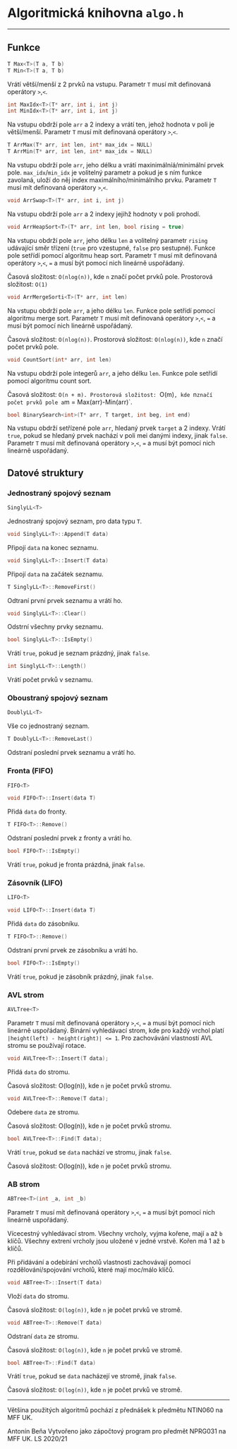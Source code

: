 
# Algoritmická knihovna `algo.h`

---

## Funkce

```cpp
T Max<T>(T a, T b)
T Min<T>(T a, T b)
```

Vrátí větší/menší z 2 prvků na vstupu. 
Parametr `T` musí mít definovaná operátory `>`,`<`.

```cpp
int MaxIdx<T>(T* arr, int i, int j)
int MinIdx<T>(T* arr, int i, int j)
```
Na vstupu obdrží pole `arr` a 2 indexy a vrátí ten, jehož hodnota v poli je větší/menší.
Parametr `T` musí mít definovaná operátory `>`,`<`.

```cpp
T ArrMax(T* arr, int len, int* max_idx = NULL)
T ArrMin(T* arr, int len, int* max_idx = NULL)
```
Na vstupu obdrží pole `arr`, jeho délku a vrátí maxinimálníá/minimální prvek pole. `max_idx`/`min_idx` je volitelný
parametr a pokud je s ním funkce zavolaná, uloží do něj index maximálního/minimálního prvku.
Parametr `T` musí mít definovaná operátory `>`,`<`.


```cpp
void ArrSwap<T>(T* arr, int i, int j)
```
Na vstupu obdrží pole `arr` a 2 indexy jejihž hodnoty v poli prohodí.

```cpp
void ArrHeapSort<T>(T* arr, int len, bool rising = true)
```

Na vstupu obdrží pole `arr`, jeho délku `len` a volitelný parametr `rising` udávající směr třízení (`true` pro vzestupné,
`false` pro sestupné). Funkce pole setřídí pomocí algoritmu heap sort.
Parametr `T` musí mít definovaná operátory `>`,`<`, `=` a musí být pomocí nich lineárně uspořádaný.

Časová složitost: `O(nlog(n))`, kde `n` značí počet prvků pole.
Prostorová složitost: `O(1)`


```cpp
void ArrMergeSorti<T>(T* arr, int len)
```
Na vstupu obdrží pole `arr`, a jeho délku `len`. Funkce pole setřídí pomocí algoritmu merge sort.
Parametr `T` musí mít definovaná operátory `>`,`<`, `=` a musí být pomocí nich lineárně uspořádaný.

Časová složitost: `O(nlog(n))`.
Prostorová složitost: `O(nlog(n))`, kde `n` značí počet prvků pole.



```cpp
void CountSort(int* arr, int len)
```
Na vstupu obdrží pole integerů `arr`, a jeho délku `len`. Funkce pole setřídí pomocí algoritmu count sort.


Časová složitost: `O(n + m).
Prostorová složitost: `O(m)`, kde `n` značí počet prvků pole a `m = Max(arr)-Min(arr)`.


```cpp
bool BinarySearch<int>(T* arr, T target, int beg, int end) 
```
Na vstupu obdrží setřízené pole `arr`, hledaný prvek `target` a 2 indexy. Vrátí `true`, pokud se hledaný prvek nachází v
poli mei danými indexy, jinak `false`. 
Parametr `T` musí mít definovaná operátory `>`,`<`, `=` a musí být pomocí nich lineárně uspořádaný.

## Datové struktury

### Jednostraný spojový seznam

```cpp
SinglyLL<T>
```

Jednostraný spojový seznam, pro data typu `T`.

```cpp
void SinglyLL<T>::Append(T data) 
```

Připojí `data` na konec seznamu.


```cpp
void SinglyLL<T>::Insert(T data) 
```

Připojí `data` na začátek seznamu.

```cpp
T SinglyLL<T>::RemoveFirst()
```

Odtraní první prvek seznamu a vrátí ho.

```cpp
void SinglyLL<T>::Clear()
```

Odstrní všechny prvky seznamu.

```cpp
bool SinglyLL<T>::IsEmpty()
```

Vrátí `true`, pokud je seznam prázdný, jinak `false`.

```cpp 
int SinglyLL<T>::Length()
```

Vrátí počet prvků v seznamu.


### Oboustraný spojový seznam

```cpp
DoublyLL<T>
```

Vše co jednostraný seznam.

```cpp
T DoublyLL<T>::RemoveLast()
```

Odstraní poslední prvek seznamu a vrátí ho.

### Fronta (FIFO)

```cpp
FIFO<T>
```

```cpp
void FIFO<T>::Insert(data T)
```

Přidá `data` do fronty.

```cpp
T FIFO<T>::Remove()
```

Odstraní poslední prvek z fronty a vrátí ho.

```cpp
bool FIFO<T>::IsEmpty()
```

Vrátí `true`, pokud je fronta prázdná, jinak `false`.


### Zásovník (LIFO)

```cpp
LIFO<T>
```

```cpp
void LIFO<T>::Insert(data T)
```

Přidá `data` do zásobníku.

```cpp
T FIFO<T>::Remove()
```

Odstraní první prvek ze zásobníku a vrátí ho.

```cpp
bool FIFO<T>::IsEmpty()
```

Vrátí `true`, pokud je zásobník prázdný, jinak `false`.

### AVL strom

```cpp
AVLTree<T>
```

Parametr `T` musí mít definovaná operátory `>`,`<`, `=` a musí být pomocí nich lineárně uspořádaný.
Binární vyhledávací strom, kde pro každý vrchol platí `|height(left) - height(right)| <= 1`. Pro zachovávání vlastností AVL stromu se používají rotace.

```cpp
void AVLTree<T>::Insert(T data);
```

Přidá `data` do stromu.

Časová složitost: O(log(n)), kde `n` je počet prvků stromu.


```cpp
void AVLTree<T>::Remove(T data);
```

Odebere `data` ze stromu.

Časová složitost: O(log(n)), kde `n` je počet prvků stromu.


```cpp
bool AVLTree<T>::Find(T data);
```

Vrátí `true`, pokud se `data` nachází ve stromu, jinak `false`.

Časová složitost: O(log(n)), kde `n` je počet prvků stromu.

### AB strom

```cpp
ABTree<T>(int _a, int _b)
```

Parametr `T` musí mít definovaná operátory `>`,`<`, `=` a musí být pomocí nich lineárně uspořádaný.

Vícecestný vyhledávací strom. Všechny vrcholy, vyjma kořene, mají `a` až `b` klíčů. Všechny extrení vrcholy jsou uložené v
jedné vrstvě. Kořen má 1 až `b` klíčů.

Při přidávání a odebírání vrcholů vlastnosti zachovávají pomocí rozdělování/spojování vrcholů, které mají moc/málo
klíčů.



```cpp
void ABTree<T>::Insert(T data)
```

Vloží `data` do stromu. 

Časová složitost: `O(log(n))`, kde `n` je počet prvků ve stromě.


```cpp
void ABTree<T>::Remove(T data)
```

Odstraní `data` ze stromu. 

Časová složitost: `O(log(n))`, kde `n` je počet prvků ve stromě.


```cpp
bool ABTree<T>::Find(T data)
```

Vrátí `true`, pokud se `data` nacházejí ve stromě, jinak `false`. 

Časová složitost: `O(log(n))`, kde `n` je počet prvků ve stromě.


---

Většina použitých algoritmů pochází z přednášek k předmětu NTIN060 na MFF UK.

Antonín Beňa
Vytvořeno jako zápočtový program pro předmět NPRG031 na MFF UK.
LS 2020/21
